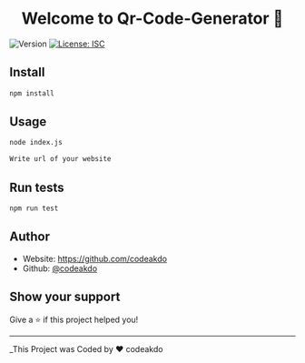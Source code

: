 <h1 align="center">Welcome to Qr-Code-Generator 👋</h1>
<p>
  <img alt="Version" src="https://img.shields.io/badge/version-1.0.0-blue.svg?cacheSeconds=2592000" />
  <a href="#" target="_blank">
    <img alt="License: ISC" src="https://img.shields.io/badge/License-ISC-yellow.svg" />
  </a>
</p>

## Install

```sh
npm install
```

## Usage

```sh
node index.js
```
```sh
Write url of your website
```

## Run tests

```sh
npm run test
```

## Author

* Website: https://github.com/codeakdo
* Github: [@codeakdo](https://github.com/codeakdo)

## Show your support

Give a ⭐️ if this project helped you!

***
_This Project was Coded by ❤️ codeakdo
